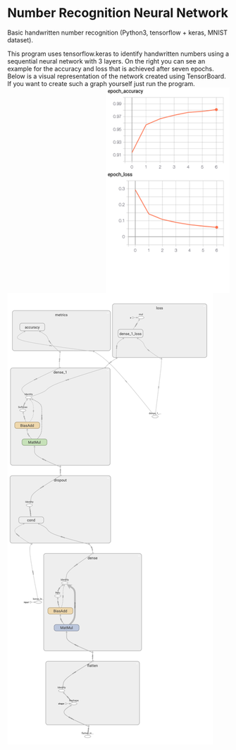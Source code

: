 # Number Recognition Neural Network

<p>Basic handwritten number recognition (Python3, tensorflow + keras, MNIST dataset).</p>

<p>This program uses tensorflow.keras to identify handwritten numbers using a sequential neural network with 3 layers. On the right you can see an example for the accuracy and loss that is achieved after seven epochs. Below is a visual representation of the network created using TensorBoard. If you want to create such a graph yourself just run the program. <img src="./img/acc_and_loss.png" alt="Accuracy and loss" title="Model accuracy and loss" width="280" height="466" align="right" /> </p>


![Visual Representation](./img/model.png)
